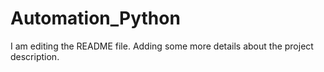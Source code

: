 # Automation_Python
I am editing the README file. Adding some more details about the project description.
